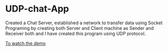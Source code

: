 # UDP-chat-App
Created a Chat Server, established a network to transfer data using Socket Programing by creating both Server and Client machine as Sender and Receiver both and I have created this program using UDP protocol.

[To watch the demo](https://www.linkedin.com/posts/nitesh-thapliyal-4403a1135_vimaldaga-righteducation-educationredefine-activity-6766093846930620416-tEqL)
